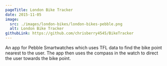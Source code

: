 ```yaml
---
pageTitle: London Bike Tracker
date: 2015-11-05
image:
  src: ./images/london-bikes/london-bikes-pebble.png
  alt: London Bike Tracker
githubLink: https://github.com/chrisberry4545/BikeTracker
---
```

An app for Pebble Smartwatches which uses TFL data to find the bike point nearest to the user. The app then uses the compass in the watch to direct the user towards the bike point.
